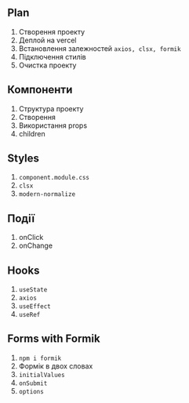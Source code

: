## Plan

1. Створення проекту
1. Деплой на vercel
1. Встановлення залежностей `axios, clsx, formik`
1. Підключення стилів
1. Очистка проекту

## Компоненти

1. Структура проекту
1. Створення
1. Використання props
1. children

## Styles

1. `component.module.css`
1. `clsx`
1. `modern-normalize`

## Події

1. onClick
1. onChange

## Hooks

1. `useState`
1. `axios`
1. `useEffect`
1. `useRef`

## Forms with Formik

1. `npm i formik`
1. Формік в двох словах
1. `initialValues`
1. `onSubmit`
1. `options`
